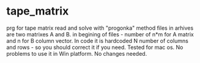 # tape_matrix
prg for tape matrix read and solve with "progonka" method
files in arhives are two matrixes A and B. in begining of files - number of n*m for A matrix
and n for B column vector. In code it is hardcoded N number of columns and rows - so you should
correct it if you need.
Tested for mac os. No problems to use it in Win platform. No changes needed.
